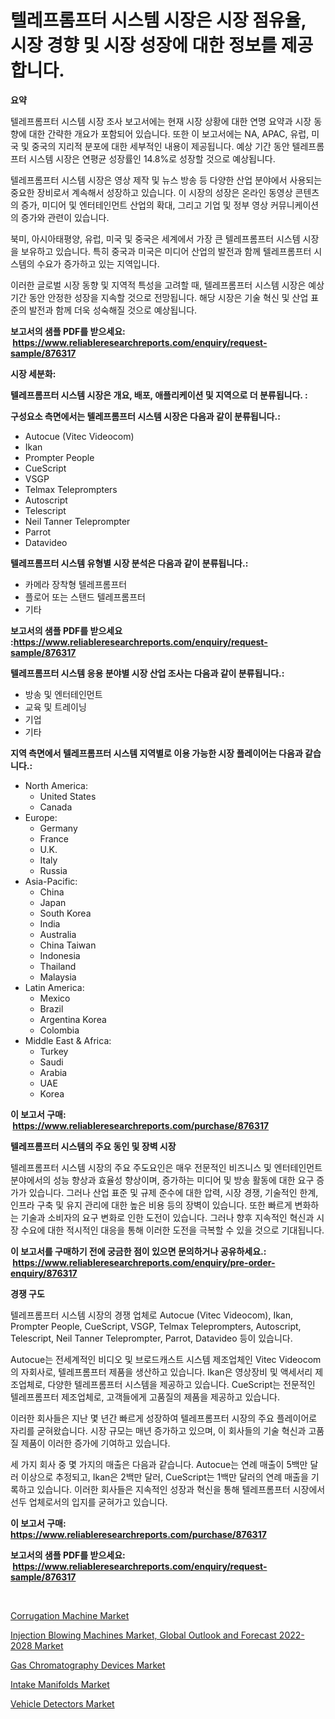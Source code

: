 <p><h1>텔레프롬프터 시스템 시장은 시장 점유율, 시장 경향 및 시장 성장에 대한 정보를 제공합니다.</h1></p><p><strong>요약</strong></p>
<p><p>텔레프롬프터 시스템 시장 조사 보고서에는 현재 시장 상황에 대한 연명 요약과 시장 동향에 대한 간략한 개요가 포함되어 있습니다. 또한 이 보고서에는 NA, APAC, 유럽, 미국 및 중국의 지리적 분포에 대한 세부적인 내용이 제공됩니다. 예상 기간 동안 텔레프롬프터 시스템 시장은 연평균 성장률인 14.8%로 성장할 것으로 예상됩니다.</p><p>텔레프롬프터 시스템 시장은 영상 제작 및 뉴스 방송 등 다양한 산업 분야에서 사용되는 중요한 장비로서 계속해서 성장하고 있습니다. 이 시장의 성장은 온라인 동영상 콘텐츠의 증가, 미디어 및 엔터테인먼트 산업의 확대, 그리고 기업 및 정부 영상 커뮤니케이션의 증가와 관련이 있습니다.</p><p>북미, 아시아태평양, 유럽, 미국 및 중국은 세계에서 가장 큰 텔레프롬프터 시스템 시장을 보유하고 있습니다. 특히 중국과 미국은 미디어 산업의 발전과 함께 텔레프롬프터 시스템의 수요가 증가하고 있는 지역입니다.</p><p>이러한 글로벌 시장 동향 및 지역적 특성을 고려할 때, 텔레프롬프터 시스템 시장은 예상 기간 동안 안정한 성장을 지속할 것으로 전망됩니다. 해당 시장은 기술 혁신 및 산업 표준의 발전과 함께 더욱 성숙해질 것으로 예상됩니다.</p></p>
<p><strong>보고서의 샘플 PDF를 받으세요: &nbsp;<a href="https://www.reliableresearchreports.com/enquiry/request-sample/876317">https://www.reliableresearchreports.com/enquiry/request-sample/876317</a></strong></p>
<p><strong>시장 세분화:</strong></p>
<p><strong> 텔레프롬프터 시스템 시장은 개요, 배포, 애플리케이션 및 지역으로 더 분류됩니다. :</strong></p>
<p><strong>구성요소 측면에서는 텔레프롬프터 시스템 시장은 다음과 같이 분류됩니다.:</strong></p>
<p><ul><li>Autocue (Vitec Videocom)</li><li>Ikan</li><li>Prompter People</li><li>CueScript</li><li>VSGP</li><li>Telmax Teleprompters</li><li>Autoscript</li><li>Telescript</li><li>Neil Tanner Teleprompter</li><li>Parrot</li><li>Datavideo</li></ul></p>
<p><strong> 텔레프롬프터 시스템 유형별 시장 분석은 다음과 같이 분류됩니다.:</strong></p>
<p><ul><li>카메라 장착형 텔레프롬프터</li><li>플로어 또는 스탠드 텔레프롬프터</li><li>기타</li></ul></p>
<p><strong>보고서의 샘플 PDF를 받으세요 :<a href="https://www.reliableresearchreports.com/enquiry/request-sample/876317">https://www.reliableresearchreports.com/enquiry/request-sample/876317</a></strong></p>
<p><strong> 텔레프롬프터 시스템 응용 분야별 시장 산업 조사는 다음과 같이 분류됩니다.:</strong></p>
<p><ul><li>방송 및 엔터테인먼트</li><li>교육 및 트레이닝</li><li>기업</li><li>기타</li></ul></p>
<p><strong>지역 측면에서 텔레프롬프터 시스템 지역별로 이용 가능한 시장 플레이어는 다음과 같습니다.:</strong></p>
<p><ul>
    <li>
        North America:
        <ul>
            <li>United States</li>
            <li>Canada</li>
        </ul>
    </li>
    <li>
        Europe:
        <ul>
            <li>Germany</li>
            <li>France</li>
            <li>U.K.</li>
            <li>Italy</li>
            <li>Russia</li>
        </ul>
    </li>
    <li>
        Asia-Pacific:
        <ul>
            <li>China</li>
            <li>Japan</li>
            <li>South Korea</li>
            <li>India</li>
            <li>Australia</li>
            <li>China Taiwan</li>
            <li>Indonesia</li>
            <li>Thailand</li>
            <li>Malaysia</li>
        </ul>
    </li>
    <li>
        Latin America:
        <ul>
            <li>Mexico</li>
            <li>Brazil</li>
            <li>Argentina Korea</li>
            <li>Colombia</li>
        </ul>
    </li>
    <li>
        Middle East & Africa:
        <ul>
            <li>Turkey</li>
            <li>Saudi</li>
            <li>Arabia</li>
            <li>UAE</li>
            <li>Korea</li>
        </ul>
    </li>
    </ul></p>
<p><strong>이 보고서 구매: &nbsp;<a href="https://www.reliableresearchreports.com/purchase/876317">https://www.reliableresearchreports.com/purchase/876317</a></strong></p>
<p><strong>텔레프롬프터 시스템의 주요 동인 및 장벽 시장</strong></p>
<p><p>텔레프롬프터 시스템 시장의 주요 주도요인은 매우 전문적인 비즈니스 및 엔터테인먼트 분야에서의 성능 향상과 효율성 향상이며, 증가하는 미디어 및 방송 활동에 대한 요구 증가가 있습니다. 그러나 산업 표준 및 규제 준수에 대한 압력, 시장 경쟁, 기술적인 한계, 인프라 구축 및 유지 관리에 대한 높은 비용 등의 장벽이 있습니다. 또한 빠르게 변화하는 기술과 소비자의 요구 변화로 인한 도전이 있습니다. 그러나 향후 지속적인 혁신과 시장 수요에 대한 적시적인 대응을 통해 이러한 도전을 극복할 수 있을 것으로 기대됩니다.</p></p>
<p><strong>이 보고서를 구매하기 전에 궁금한 점이 있으면 문의하거나 공유하세요.: &nbsp;<a href="https://www.reliableresearchreports.com/enquiry/pre-order-enquiry/876317">https://www.reliableresearchreports.com/enquiry/pre-order-enquiry/876317</a></strong></p>
<p><strong>경쟁 구도</strong></p>
<p><p>텔레프롬프터 시스템 시장의 경쟁 업체로 Autocue (Vitec Videocom), Ikan, Prompter People, CueScript, VSGP, Telmax Teleprompters, Autoscript, Telescript, Neil Tanner Teleprompter, Parrot, Datavideo 등이 있습니다. </p><p>Autocue는 전세계적인 비디오 및 브로드캐스트 시스템 제조업체인 Vitec Videocom의 자회사로, 텔레프롬프터 제품을 생산하고 있습니다. Ikan은 영상장비 및 액세서리 제조업체로, 다양한 텔레프롬프터 시스템을 제공하고 있습니다. CueScript는 전문적인 텔레프롬프터 제조업체로, 고객들에게 고품질의 제품을 제공하고 있습니다.</p><p>이러한 회사들은 지난 몇 년간 빠르게 성장하여 텔레프롬프터 시장의 주요 플레이어로 자리를 굳혀왔습니다. 시장 규모는 매년 증가하고 있으며, 이 회사들의 기술 혁신과 고품질 제품이 이러한 증가에 기여하고 있습니다.</p><p>세 가지 회사 중 몇 가지의 매출은 다음과 같습니다. Autocue는 연례 매출이 5백만 달러 이상으로 추정되고, Ikan은 2백만 달러, CueScript는 1백만 달러의 연례 매출을 기록하고 있습니다. 이러한 회사들은 지속적인 성장과 혁신을 통해 텔레프롬프터 시장에서 선두 업체로서의 입지를 굳혀가고 있습니다.</p></p>
<p><strong>이 보고서 구매: &nbsp; <a href="https://www.reliableresearchreports.com/purchase/876317">https://www.reliableresearchreports.com/purchase/876317</a></strong></p>
<p><strong>보고서의 샘플 PDF를 받으세요: &nbsp;<a href="https://www.reliableresearchreports.com/enquiry/request-sample/876317">https://www.reliableresearchreports.com/enquiry/request-sample/876317</a></strong><strong></strong></p>
<p>&nbsp;</p>
<p><p><a href="https://issuu.com/reportprime-2/docs/corrugation-machine-market-size-2030.pptx">Corrugation Machine Market</a></p><p><a href="https://view.publitas.com/reportprime-1/injection-blowing-machines-market-global-outlook-and-forecast-2022-2028-market-size-growth-and-forecast-from-2023-2030/">Injection Blowing Machines Market, Global Outlook and Forecast 2022-2028 Market</a></p><p><a href="https://skillful-vermicelli-b89.notion.site/Gas-Chromatography-Devices-Market-Provides-Detailed-Segmentation-of-this-Market-based-on-Type-Appli-c4d3c5c562684054b362d2738532320a">Gas Chromatography Devices Market</a></p><p><a href="https://github.com/shotows/Market-Research-Report-List-1/blob/main/intake-manifolds-market.md">Intake Manifolds Market</a></p><p><a href="https://github.com/Sinjinluong3e0awx2m195k76/Market-Research-Report-List-1/blob/main/vehicle-detectors-market.md">Vehicle Detectors Market</a></p></p>